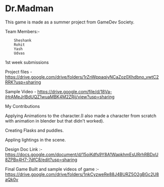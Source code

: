 # Dr.Madman
This game is made as a summer project from GameDev Society.


Team Members:- 

		Sheshank
		Rohit
		Yash
		Udvas


1st week submissions

Project files - https://drive.google.com/drive/folders/1rZnWppaqjyNCaZoz0Xhdbno_vwtC2RRK?usp=sharing

Sample Video - https://drive.google.com/file/d/18Va-iHrAMeJrlBdUQZ1wuaMBK4M2ZRij/view?usp=sharing


My Contributions

Applying Animations to the character.(I also made a character from scratch with animation in blender but that didn't worked).

Creating Flasks and puddles.

Appling lightings in the scene.



Design Doc Link :- https://docs.google.com/document/d/15oiKdfs9Y8A1WapkhmEsURrhRBDxU8ZPBx4H7-7dfC8/edit?usp=sharing

Final Game Built and sample videos of game :- https://drive.google.com/drive/folders/1nkCyzweRe88J4BURZ5O2gBGc2U8aQk0v
